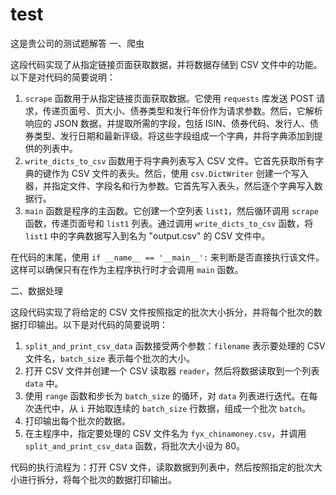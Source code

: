 # test
这是贵公司的测试题解答
一、爬虫

这段代码实现了从指定链接页面获取数据，并将数据存储到 CSV 文件中的功能。以下是对代码的简要说明：

1. `scrape` 函数用于从指定链接页面获取数据。它使用 `requests` 库发送 POST 请求，传递页面号、页大小、债券类型和发行年份作为请求参数。然后，它解析响应的 JSON 数据，并提取所需的字段，包括 ISIN、债券代码、发行人、债券类型、发行日期和最新评级。将这些字段组成一个字典，并将字典添加到提供的列表中。
2. `write_dicts_to_csv` 函数用于将字典列表写入 CSV 文件。它首先获取所有字典的键作为 CSV 文件的表头。然后，使用 `csv.DictWriter` 创建一个写入器，并指定文件、字段名和行为参数。它首先写入表头，然后逐个字典写入数据行。
3. `main` 函数是程序的主函数。它创建一个空列表 `list1`，然后循环调用 `scrape` 函数，传递页面号和 `list1` 列表。通过调用 `write_dicts_to_csv` 函数，将 `list1` 中的字典数据写入到名为 "output.csv" 的 CSV 文件中。

在代码的末尾，使用 `if __name__ == '__main__':` 来判断是否直接执行该文件。这样可以确保只有在作为主程序执行时才会调用 `main` 函数。

二、数据处理

这段代码实现了将给定的 CSV 文件按照指定的批次大小拆分，并将每个批次的数据打印输出。以下是对代码的简要说明：

1. `split_and_print_csv_data` 函数接受两个参数：`filename` 表示要处理的 CSV 文件名，`batch_size` 表示每个批次的大小。
2. 打开 CSV 文件并创建一个 CSV 读取器 `reader`，然后将数据读取到一个列表 `data` 中。
3. 使用 `range` 函数和步长为 `batch_size` 的循环，对 `data` 列表进行迭代。在每次迭代中，从 `i` 开始取连续的 `batch_size` 行数据，组成一个批次 `batch`。
4. 打印输出每个批次的数据。
5. 在主程序中，指定要处理的 CSV 文件名为 `fyx_chinamoney.csv`，并调用 `split_and_print_csv_data` 函数，将批次大小设为 80。

代码的执行流程为：打开 CSV 文件，读取数据到列表中，然后按照指定的批次大小进行拆分，将每个批次的数据打印输出。
